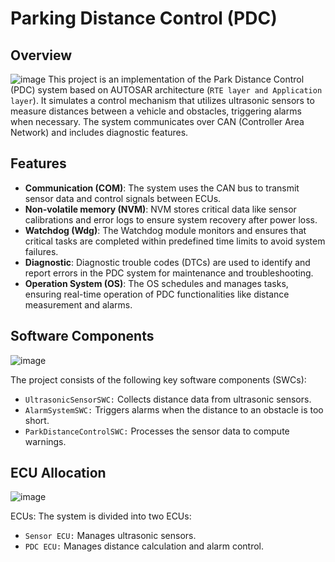 # Parking Distance Control (PDC)
## Overview
![image](https://github.com/user-attachments/assets/4f49e70f-a895-4c1d-b299-1322ea6257be)
This project is an implementation of the Park Distance Control (PDC) system based on AUTOSAR architecture (`RTE layer and Application layer`). It simulates a control mechanism that utilizes ultrasonic sensors to measure distances between a vehicle and obstacles, triggering alarms when necessary. The system communicates over CAN (Controller Area Network) and includes diagnostic features.

## Features
- **Communication (COM)**: The system uses the CAN bus to transmit sensor data and control signals between ECUs.
- **Non-volatile memory (NVM)**: NVM stores critical data like sensor calibrations and error logs to ensure system recovery after power loss.
- **Watchdog (Wdg)**: The Watchdog module monitors and ensures that critical tasks are completed within predefined time limits to avoid system failures.
- **Diagnostic**: Diagnostic trouble codes (DTCs) are used to identify and report errors in the PDC system for maintenance and troubleshooting.
- **Operation System (OS)**: The OS schedules and manages tasks, ensuring real-time operation of PDC functionalities like distance measurement and alarms.

## Software Components
![image](https://github.com/user-attachments/assets/0e4548d2-fdcf-4f8d-80f4-ade21b650b48)

The project consists of the following key software components (SWCs):
- `UltrasonicSensorSWC:` Collects distance data from ultrasonic sensors.
- `AlarmSystemSWC:` Triggers alarms when the distance to an obstacle is too short.
- `ParkDistanceControlSWC:` Processes the sensor data to compute warnings.

## ECU Allocation
![image](https://github.com/user-attachments/assets/a6523b6d-41f9-44c4-b7b2-7896a3760147)

ECUs: The system is divided into two ECUs:
- `Sensor ECU:` Manages ultrasonic sensors.
- `PDC ECU:` Manages distance calculation and alarm control.
